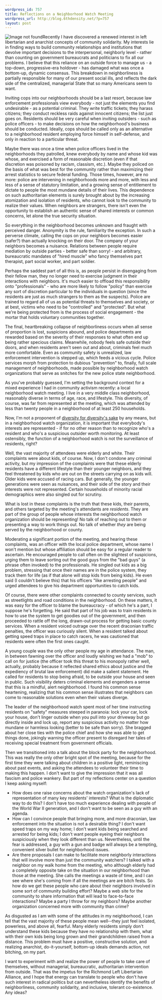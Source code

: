 ```yaml
--- 
wordpress_id: 757
title: Reflections on a Neighborhood Watch Meeting
wordpress_url: http://blog.6thdensity.net/?p=757
layout: post
---
```

![Image not found](/assets/robber-shot.jpg)Recently I have discovered a renewed interest in left libertarian and anarchist concepts of community solidarity. My interests lie in finding ways to build community relationships and institutions that devolve important decisions to the interpersonal, neighborly level - rather than counting on government bureaucrats and politicians to fix all our problems. I believe that this reliance on an outside force to manage us - a top-down, progressive-era holdover - has damaged what was once a bottom-up, dynamic consensus. This breakdown in neighborliness is partially responsible for many of our present social ills, and reflects the dark side of the centralized, managerial State that so many Americans seem to want.

Inviting cops into our neighborhoods should be a last resort, because law enforcement professionals view everybody - not just the elements you find undesirable - as a potential criminal. They write traffic tickets; they harass citizens; they conduct reckless raids against innocent citizens; the list just goes on. Residents should be very careful when inviting outsiders - such as police officers - to make decisions on how the neighborhood's business should be conducted. Ideally, cops should be called only as an alternative to a neighborhood resident employing force himself in self-defense, and only in reaction to a particular threat.
	
Maybe there was once a time when police officers lived in the neighborhoods they patrolled, knew everybody by name and whose kid was whose, and exercised a form of reasonable discretion (even if that discretion was poisoned by racism, classism, etc.). Maybe they policed on the basis of what was best for the community rather than maximizing their arrest statistics to secure federal funding. Those times, however, are no more: police are intervening in neighborhoods more and more, with less and less of a sense of statutory limitation, and a growing sense of entitlement to dictate to people the most mundane details of their lives. This dependence on such authoritarian elements is surely brought about by the increasing atomization and isolation of residents, who cannot look to the community to realize their values. When neighbors are strangers, there isn't even the opportunity to establish an authentic sense of shared interests or common concerns, let alone the true security situation.

So everything in the neighborhood becomes unknown and fraught with perceived danger. Anonymity is the rule, familiarity the exception. In such a perverse climate, calling the cops on your neighbors becomes easier (safer?) than actually knocking on their door. The company of your neighbors becomes a nuisance. Relations between people require mediation by outside parties - better safe than sorry! - and arbitrary, bureaucratic mandates of "hired muscle" who fancy themselves part therapist, part social worker, and part soldier.

Perhaps the saddest part of all this is, as people persist in disengaging from their fellow man, they no longer need to exercise judgment in their interactions with neighbors. It's much easier to offload this responsibility onto "professionals" - who are more likely to follow "policy" than exercise any sort of discretion particular to the individuals in question (since the residents are just as much strangers to them as the suspects). Police are trained to regard all of us as potential threats to themselves and society, or at best, victims who need to be "controlled" and "protected". But what we're being protected from is the process of social engagement - the mortar that holds voluntary communities together.

The final, heartbreaking collapse of neighborliness occurs when all sense of proportion is lost, suspicions abound, and police departments are rewarded based on the severity of their responses to what often end up being rather specious claims. Meanwhile, nobody feels safe outside their doors, and when residents aren't seen out and about, criminals feel much more comfortable. Even as community safety is unrealized, law enforcement intervention is stepped up, which feeds a vicious cycle. Police services morph from protection to dubious "prevention" to, finally, full scale management of neighborhoods, made possible by neighborhood watch organizations that serve as snitches for the new police state neighborhood.

As you've probably guessed, I'm setting the background context for a mixed experience I had in community activism recently: a local neighborhood watch meeting. I live in a very middle class neighborhood, reasonably diverse in terms of age, race, and lifestyle. This diversity, of course, was far from represented at the meeting, which was attended by less than twenty people in a neighborhood of at least 250 households.

Now, I'm not a proponent of [diversity for diversity's sake](/2007/06/22/a-counter-institutionalist-manifesto/) by any means, but in a neighborhood watch organization, it is important that everybody's interests are represented - if for no other reason than to recognize who's a resident and who's a suspicious outsider worth monitoring. At least ostensibly, the function of a neighborhood watch is not the surveillance of residents, right?

Well, the vast majority of attendees were elderly and white. Their complaints were about kids, of course. Now, I don't condone any criminal activity, but my impression of the complaints were that these elderly residents have a different lifestyle than their younger neighbors, and they feel threatened by kids who are out on the streets carrying on as kids will. Older kids were accused of racing cars. But generally, the younger generations were seen as nuisances, and their side of the story and their interests were not represented. Certain households of minority racial demographics were also singled out for scrutiny.

What is lost in these complaints is the truth that these kids, their parents, and others targeted by the meeting's attendants are _residents_. They are part of the group of people whose interests the neighborhood watch organization should be representing! No talk of reaching out to them or presenting a way to work things out. No talk of whether _they_ are being served by the neighborhood or county.

Moderating a significant portion of the meeting, and hearing these complaints, was an officer with the local police department, whose name I won't mention but whose affiliation should be easy for a regular reader to ascertain. He encouraged people to call often on the slightest of suspicions, urging them to leave sorting out the good guys from the "bad guys" (a phrase often invoked) to the professionals. He singled out kids as a big problem, stressing that once their names are in the police system, they track them for life (as if that alone will stop kids from being kids). He even said (I couldn't believe this) that his officers "like arresting people" and urged attendees to give his department opportunities to catch kids.

Of course, there were other complaints connected to county services, such as streetlights and road conditions in the neighborhood. On these matters, it was easy for the officer to blame the bureaucracy - of which he's a part, I suppose he's forgetting. He said that part of his job was to train residents in how to use the system to get goodies out of the government, and then proceeded to rattle off the long, drawn-out process for getting basic county services. When a resident voiced outrage over the recent draconian traffic penalties, the officer was curiously silent. When a resident talked about getting speed traps in place to catch racers, he was cautioned that residents were often the first ones caught.

A young couple was the only other people my age in attendance. The man, in between fawning over the officer and loudly wishing we had a "mob" to call on for justice (the officer took this threat to his monopoly rather well, actually, probably because it reflected shared ethics about justice and the expediency of brutal law enforcement) did make a salient statement. He called for residents to stop being afraid, to be outside your house and seen in public. Such visibility deters criminal elements and engenders a sense that this is a mindful, alert neighborhood. I found his common sense heartening, realizing that his common sense illustrates that neighbors can come to reasonable solutions even when their values diverge.

The leader of the neighborhood watch spent most of her time instructing residents on "safety" measures steeped in paranoia: lock your car, lock your house, don't linger outside when you pull into your driveway but go directly inside and lock up, report any suspicious activity no matter how mundane or harmless looking (better to be safe than sorry). She bragged about her close ties with the police chief and how she was able to get things done, jokingly warning the officer present to disregard her tales of receiving special treatment from government officials.

Then we transitioned into a talk about the block party for the neighborhood. This was really the only other bright spot of the meeting, because for the first time they were talking about children in a positive light, reminiscing about past events, and asking the attendees to volunteer their time to making this happen. I don't want to give the impression that it was all fascism and police wankery. But part of my reflections center on a question I keep asking myself:

* How does one raise concerns about the watch organization's lack of representation of many key residents' interests? What is the diplomatic way to do this? I don't have too much experience dealing with people of the World War II generation, and I don't want to be seen as a guy with an agenda.
* How can I convince people that bringing more, and more draconian, law enforcement into the situation is not a desirable thing? I don't want speed traps on my way home; I don't want kids being searched and arrested for being kids; I don't want people eyeing their neighbors suspiciously when they look different than us. Nevertheless, until the fear is addressed, a guy with a gun and badge will always be a tempting, convenient silver bullet for neighborhood issues.
* Are there proposals I can make to facilitate more neighborly interactions that will involve more than just the community watchers? I talked with a neighbor on my walk home from the meeting, who although elderly had a completely opposite take on the situation in our neighborhood than those at the meeting. She calls the meetings a waste of time, and I can see where she's coming from if all the meetings are are bitch fests. So how do we get these people who care about their neighbors involved in some sort of community building effort? Maybe a web site for the community to share information that will lead to face-to-face interactions? Maybe a party I throw for my neighbors? Maybe another organization concerned more with community than crime?

As disgusted as I am with some of the attitudes in my neighborhood, I can tell that the vast majority of these people mean well--they just feel isolated, powerless, and above all, fearful. Many elderly residents simply don't understand these kids because they have no relationship with them, what with their own kids being long grown and their grandchildren raised from a distance. This problem must have a positive, constructive solution, and realizing anarchist, do-it-yourself, bottom-up ideals demands action, not bitching, on my part.

I want to experiment with and realize the power of people to take care of themselves, without managerial, bureaucratic, authoritarian intervention from outside. That was the impetus for the Richmond Left Libertarian Alliance, and I hope that energy can translate to people who don't have such interest in radical politics but can nevertheless identify the benefits of neighborliness, community solidarity, and inclusive, tolerant co-existence. Any ideas?